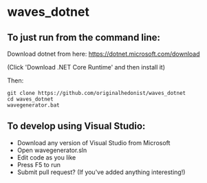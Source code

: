 # waves_dotnet

## To just run from the command line:

Download dotnet from here: https://dotnet.microsoft.com/download

(Click 'Download .NET Core Runtime' and then install it)

Then:
```
git clone https://github.com/originalhedonist/waves_dotnet
cd waves_dotnet
wavegenerator.bat
```


## To develop using Visual Studio:

* Download any version of Visual Studio from Microsoft
* Open wavegenerator.sln
* Edit code as you like
* Press F5 to run
* Submit pull request? (If you've added anything interesting!)
